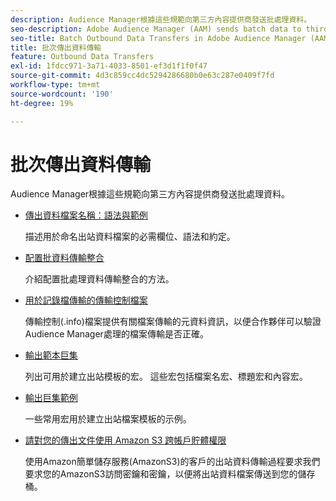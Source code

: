 ```yaml
---
description: Audience Manager根據這些規範向第三方內容提供商發送批處理資料。
seo-description: Adobe Audience Manager (AAM) sends batch data to third-party content providers according to these specifications.
seo-title: Batch Outbound Data Transfers in Adobe Audience Manager (AAM)
title: 批次傳出資料傳輸
feature: Outbound Data Transfers
exl-id: 1fdcc971-3a71-4033-8501-ef3d1f1f0f47
source-git-commit: 4d3c859cc4dc5294286680b0e63c287e0409f7fd
workflow-type: tm+mt
source-wordcount: '190'
ht-degree: 19%

---
```


# 批次傳出資料傳輸

Audience Manager根據這些規範向第三方內容提供商發送批處理資料。

* [傳出資料檔案名稱：語法與範例](/help/using/integration/receiving-audience-data/batch-outbound-transfers/outbound-file-name-contents.md)

   描述用於命名出站資料檔案的必需欄位、語法和約定。

* [配置批資料傳輸整合](batch-server-configuration.md)

   介紹配置批處理資料傳輸整合的方法。

* [用於記錄檔傳輸的傳輸控制檔案](/help/using/integration/receiving-audience-data/batch-outbound-transfers/transfer-control-files.md)

   傳輸控制(.info)檔案提供有關檔案傳輸的元資料資訊，以便合作夥伴可以驗證Audience Manager處理的檔案傳輸是否正確。

* [輸出範本巨集](/help/using/integration/receiving-audience-data/batch-outbound-transfers/outbound-template-macros.md)

   列出可用於建立出站模板的宏。 這些宏包括檔案名宏、標題宏和內容宏。

* [輸出巨集範例](/help/using/integration/receiving-audience-data/batch-outbound-transfers/outbound-macro-examples.md)

   一些常用宏用於建立出站檔案模板的示例。

* [請對您的傳出文件使用 Amazon S3 跨帳戶貯體權限](/help/using/integration/receiving-audience-data/batch-outbound-transfers/authorize-s3-cross-bucket.md)

   使用Amazon簡單儲存服務(AmazonS3)的客戶的出站資料傳輸過程要求我們要求您的AmazonS3訪問密鑰和密鑰，以便將出站資料檔案傳送到您的儲存桶。
